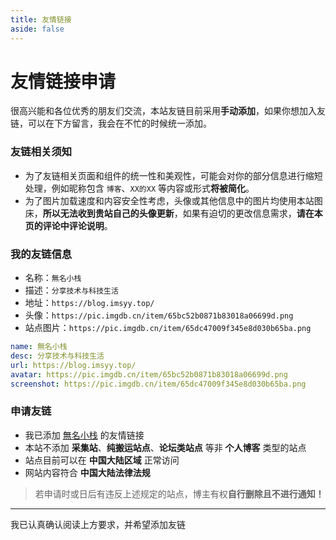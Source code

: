 ```yaml
---
title: 友情链接
aside: false
---
```


<script setup>
import { ref } from "vue";
import Link from "@/views/Link.vue";
import Comments from "@/components/Comments.vue";
import Checkbox from "@/components/Tags/Checkbox.vue";

// 添加友链勾选
const addLinkChecked = ref(false);
</script>

<Link />

# 友情链接申请

很高兴能和各位优秀的朋友们交流，本站友链目前采用**手动添加**，如果你想加入友链，可以在下方留言，我会在不忙的时候统一添加。

### 友链相关须知

- 为了友链相关页面和组件的统一性和美观性，可能会对你的部分信息进行缩短处理，例如昵称包含 `博客`、`XX的XX` 等内容或形式**将被简化**。
- 为了图片加载速度和内容安全性考虑，头像或其他信息中的图片均使用本站图床，**所以无法收到贵站自己的头像更新**，如果有迫切的更改信息需求，**请在本页的评论中评论说明**。

### 我的友链信息

- 名称：`無名小栈`
- 描述：`分享技术与科技生活`
- 地址：`https://blog.imsyy.top/`
- 头像：`https://pic.imgdb.cn/item/65bc52b0871b83018a06699d.png`
- 站点图片：`https://pic.imgdb.cn/item/65dc47009f345e8d030b65ba.png`

```yml
name: 無名小栈
desc: 分享技术与科技生活
url: https://blog.imsyy.top/
avatar: https://pic.imgdb.cn/item/65bc52b0871b83018a06699d.png
screenshot: https://pic.imgdb.cn/item/65dc47009f345e8d030b65ba.png
```

### 申请友链

- 我已添加 [無名小栈](https://blog.imsyy.top/) 的友情链接
- 本站不添加 **采集站**、**纯搬运站点**、**论坛类站点** 等非 **个人博客** 类型的站点
- 站点目前可以在 **中国大陆区域** 正常访问
- 网站内容符合 **中国大陆法律法规**

> 若申请时或日后有违反上述规定的站点，博主有权**自行删除且不进行通知！**

---

<Checkbox v-model="addLinkChecked">
  我已认真确认阅读上方要求，并希望添加友链
</Checkbox>

<Transition name="fade" mode="out-in">
  <Comments v-if="addLinkChecked" />
</Transition>
